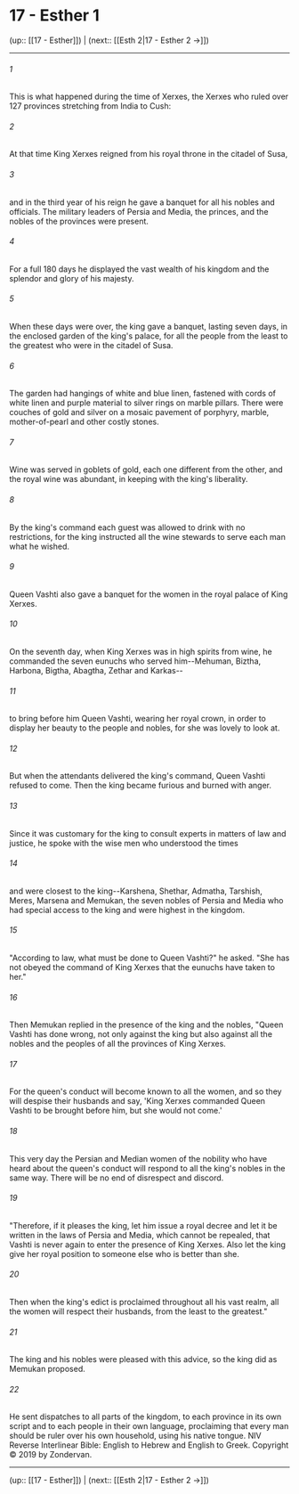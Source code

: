 # 17 - Esther 1

(up:: [[17 - Esther]]) | (next:: [[Esth 2|17 - Esther 2 →]])

***


###### 1 
This is what happened during the time of Xerxes, the Xerxes who ruled over 127 provinces stretching from India to Cush: 

###### 2 
At that time King Xerxes reigned from his royal throne in the citadel of Susa, 

###### 3 
and in the third year of his reign he gave a banquet for all his nobles and officials. The military leaders of Persia and Media, the princes, and the nobles of the provinces were present. 

###### 4 
For a full 180 days he displayed the vast wealth of his kingdom and the splendor and glory of his majesty. 

###### 5 
When these days were over, the king gave a banquet, lasting seven days, in the enclosed garden of the king's palace, for all the people from the least to the greatest who were in the citadel of Susa. 

###### 6 
The garden had hangings of white and blue linen, fastened with cords of white linen and purple material to silver rings on marble pillars. There were couches of gold and silver on a mosaic pavement of porphyry, marble, mother-of-pearl and other costly stones. 

###### 7 
Wine was served in goblets of gold, each one different from the other, and the royal wine was abundant, in keeping with the king's liberality. 

###### 8 
By the king's command each guest was allowed to drink with no restrictions, for the king instructed all the wine stewards to serve each man what he wished. 

###### 9 
Queen Vashti also gave a banquet for the women in the royal palace of King Xerxes. 

###### 10 
On the seventh day, when King Xerxes was in high spirits from wine, he commanded the seven eunuchs who served him--Mehuman, Biztha, Harbona, Bigtha, Abagtha, Zethar and Karkas-- 

###### 11 
to bring before him Queen Vashti, wearing her royal crown, in order to display her beauty to the people and nobles, for she was lovely to look at. 

###### 12 
But when the attendants delivered the king's command, Queen Vashti refused to come. Then the king became furious and burned with anger. 

###### 13 
Since it was customary for the king to consult experts in matters of law and justice, he spoke with the wise men who understood the times 

###### 14 
and were closest to the king--Karshena, Shethar, Admatha, Tarshish, Meres, Marsena and Memukan, the seven nobles of Persia and Media who had special access to the king and were highest in the kingdom. 

###### 15 
"According to law, what must be done to Queen Vashti?" he asked. "She has not obeyed the command of King Xerxes that the eunuchs have taken to her." 

###### 16 
Then Memukan replied in the presence of the king and the nobles, "Queen Vashti has done wrong, not only against the king but also against all the nobles and the peoples of all the provinces of King Xerxes. 

###### 17 
For the queen's conduct will become known to all the women, and so they will despise their husbands and say, 'King Xerxes commanded Queen Vashti to be brought before him, but she would not come.' 

###### 18 
This very day the Persian and Median women of the nobility who have heard about the queen's conduct will respond to all the king's nobles in the same way. There will be no end of disrespect and discord. 

###### 19 
"Therefore, if it pleases the king, let him issue a royal decree and let it be written in the laws of Persia and Media, which cannot be repealed, that Vashti is never again to enter the presence of King Xerxes. Also let the king give her royal position to someone else who is better than she. 

###### 20 
Then when the king's edict is proclaimed throughout all his vast realm, all the women will respect their husbands, from the least to the greatest." 

###### 21 
The king and his nobles were pleased with this advice, so the king did as Memukan proposed. 

###### 22 
He sent dispatches to all parts of the kingdom, to each province in its own script and to each people in their own language, proclaiming that every man should be ruler over his own household, using his native tongue. NIV Reverse Interlinear Bible: English to Hebrew and English to Greek. Copyright © 2019 by Zondervan.

***

(up:: [[17 - Esther]]) | (next:: [[Esth 2|17 - Esther 2 →]])
